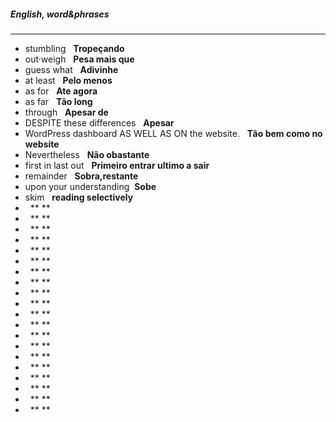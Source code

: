 ##### English, word&phrases
---
- stumbling &nbsp; **Tropeçando**
- out·weigh &nbsp; **Pesa mais que**
- guess what &nbsp; **Adivinhe**
- at least &nbsp; **Pelo menos**
- as for &nbsp; **Ate agora**
- as far &nbsp; **Tão long**
- through &nbsp; **Apesar de**
- DESPITE these differences  &nbsp; **Apesar**
- WordPress dashboard AS WELL AS ON the website. &nbsp; **Tão bem como no website**
- Nevertheless &nbsp; **Não obastante**
- first in last out &nbsp; **Primeiro entrar ultimo a sair**
- remainder &nbsp; **Sobra,restante**
- upon your understanding&nbsp; **Sobe**
- skim &nbsp; **reading selectively**
-  &nbsp; ** **
-  &nbsp; ** **
-  &nbsp; ** **
-  &nbsp; ** **
-  &nbsp; ** **
-  &nbsp; ** **
-  &nbsp; ** **
-  &nbsp; ** **
-  &nbsp; ** **
-  &nbsp; ** **
-  &nbsp; ** **
-  &nbsp; ** **
-  &nbsp; ** **
-  &nbsp; ** **
-  &nbsp; ** **
-  &nbsp; ** **
-  &nbsp; ** **
-  &nbsp; ** **
-  &nbsp; ** **
-  &nbsp; ** **


#####